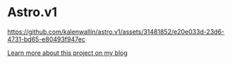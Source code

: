 # Astro.v1


https://github.com/kalenwallin/astro.v1/assets/31481852/e20e033d-23d6-4731-bd65-e80493f947ec

[Learn more about this project on my blog](https://blog.kalenwallin.com/i-rewrote-my-first-portfolio-in-astro)
